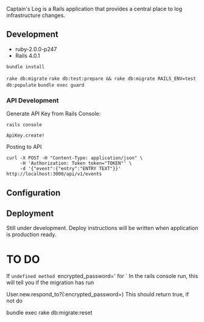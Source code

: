 
Captain's Log is a Rails application that provides a central place to log
infrastructure changes.

## Development

* ruby-2.0.0-p247
* Rails 4.0.1

`bundle install`

`rake db:migrate`
`rake db:test:prepare && rake db:migrate RAILS_ENV=test` 
`db:populate`
`bundle exec guard`

### API Development

Generate API Key from Rails Console:

```
rails console

ApiKey.create!
```

Posting to API
```
curl -X POST -H "Content-Type: application/json" \
     -H 'Authorization: Token token="TOKEN"' \
     -d '{"event":{"entry":"ENTRY TEXT"}}' http://localhost:3000/api/v1/events
```

## Configuration

## Deployment

Still under development. Deploy instructions will be written when
application is production ready.

# TO DO

If `undefined method `encrypted_password=' for `
In the rails console run, this will tell you if the migration has run

User.new.respond_to?(:encrypted_password=)
This should return true, if not do

bundle exec rake db:migrate:reset
